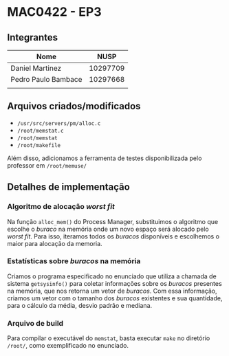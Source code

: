 # MAC0422 - EP3

## Integrantes 
| Nome                	| NUSP      |
|---------------------	|---------- |
| Daniel Martinez     	| 10297709  |
| Pedro Paulo Bambace 	| 10297668  |
|                     	|           |


## Arquivos criados/modificados
+ `/usr/src/servers/pm/alloc.c`
+ `/root/memstat.c`
+ `/root/memstat`
+ `/root/makefile`

Além disso, adicionamos a ferramenta de testes disponibilizada pelo professor em `/root/memuse/`

## Detalhes de implementação

### Algoritmo de alocação _worst fit_

Na função `alloc_mem()` do Process Manager, substituimos o algoritmo que escolhe o _buraco_ na memória onde um novo espaço será alocado pelo _worst fit_. Para isso, iteramos todos os _buracos_ disponíveis e escolhemos o maior para alocação da memoria.

### Estatísticas sobre _buracos_ na memória

Criamos o programa especificado no enunciado que utiliza a chamada de sistema `getsysinfo()` para coletar informações sobre os _buracos_ presentes na memória, que nos retorna um vetor de _buracos_. Com essa informação, criamos um vetor com o tamanho dos _buracos_ existentes e sua quantidade, para o cálculo da média, desvio padrão e mediana. 

### Arquivo de build
Para compilar o executável do `memstat`, basta executar `make` no diretório `/root/`, como exemplificado no enunciado.


